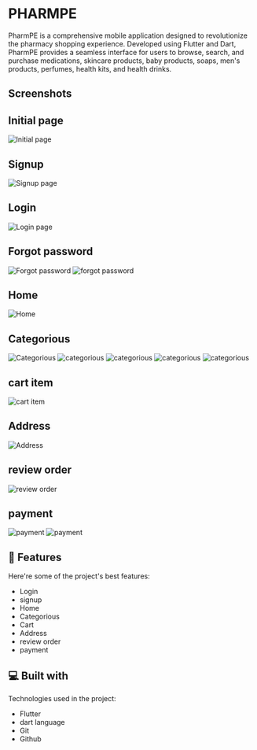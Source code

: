 

# PHARMPE


PharmPE is a comprehensive mobile application designed to revolutionize the pharmacy shopping experience. Developed using Flutter and Dart, PharmPE provides a seamless interface for users to browse, search, and purchase medications, skincare products, baby products, soaps, men's products, perfumes, health kits, and health drinks.


## Screenshots
 
## Initial page
![Initial page](https://i.postimg.cc/XJJ9m5Q2/Screenshot-2024-07-15-140854.png)

## Signup 
![Signup page](https://i.postimg.cc/43pVHLtD/Screenshot-2024-07-15-140925.png
)

## Login 

![Login page](https://i.postimg.cc/15zG7KhF/Screenshot-2024-07-15-140908.png)

## Forgot password 

![Forgot password](https://i.postimg.cc/vBM9rrtc/Screenshot-2024-07-15-140947.png) ![forgot password](https://i.postimg.cc/DZgGBSx5/Screenshot-2024-07-15-141000.png)

## Home 

![Home](https://i.postimg.cc/2ySZJCJY/Screenshot-2024-07-15-141034.png)

## Categorious

![Categorious](https://i.postimg.cc/BnK1RYhj/Screenshot-2024-07-15-141218.png) ![categorious](https://i.postimg.cc/02rS02Dd/Screenshot-2024-07-15-141303.png)
![categorious](https://i.postimg.cc/fyq9Q6n9/Screenshot-2024-07-15-141313.png) ![categorious](https://i.postimg.cc/qB1nKChv/Screenshot-2024-07-15-141324.png)
![categorious](https://i.postimg.cc/L671CKVd/Screenshot-2024-07-15-141345.png)

## cart item

![cart item](https://i.postimg.cc/g0b6pV5N/Screenshot-2024-07-15-141403.png)

## Address 

![Address](https://i.postimg.cc/SKLYxXbq/Screenshot-2024-07-15-141545.png)

## review order

![review order](https://i.postimg.cc/BbbjpMLQ/Screenshot-2024-07-15-141614.png)

## payment
![payment](https://i.postimg.cc/9MJ4yvfn/Screenshot-2024-07-15-141629.png)  ![payment](https://i.postimg.cc/s2wTM7xz/Screenshot-2024-07-15-151355.png)

## 🧐 Features

Here're some of the project's best features:

*   Login
*   signup
*   Home
*   Categorious
*   Cart
*   Address
*   review order
*   payment

  
  
## 💻 Built with

Technologies used in the project:

*   Flutter
*   dart language
*   Git
*   Github

